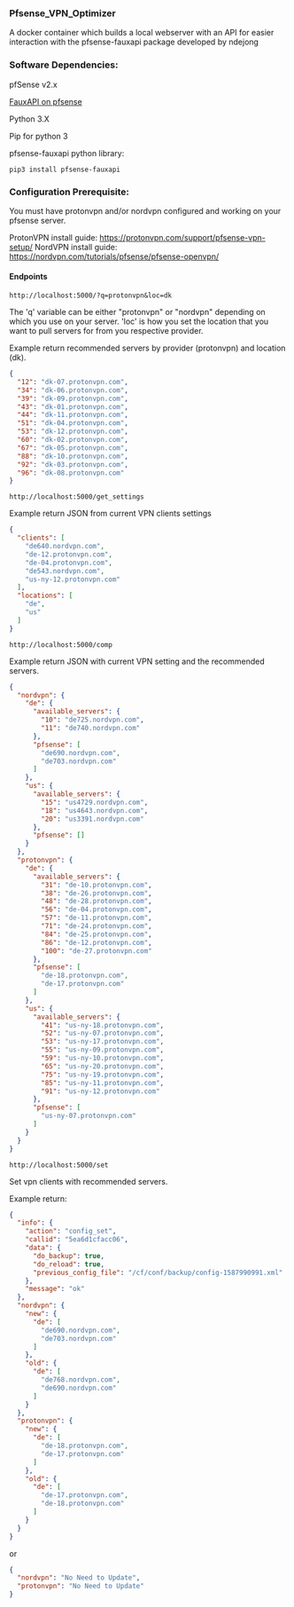 ### Pfsense_VPN_Optimizer
A docker container which builds a local webserver with an API for easier interaction with the pfsense-fauxapi package developed by ndejong

### Software Dependencies:

pfSense v2.x

[FauxAPI on pfsense](https://github.com/ndejong/pfsense_fauxapi) 

Python 3.X

Pip for python 3

pfsense-fauxapi python library:

    pip3 install pfsense-fauxapi

### Configuration Prerequisite:

You must have protonvpn and/or nordvpn configured and working on your pfsense server.

ProtonVPN install guide: https://protonvpn.com/support/pfsense-vpn-setup/
NordVPN install guide: https://nordvpn.com/tutorials/pfsense/pfsense-openvpn/

#### Endpoints

`http://localhost:5000/?q=protonvpn&loc=dk`

The 'q' variable can be either "protonvpn" or "nordvpn" depending on which you use on your server. 'loc' is how you set the location that you want to pull servers for from you respective provider.

Example return recommended servers by provider (protonvpn) and location (dk).

```json
{
  "12": "dk-07.protonvpn.com", 
  "34": "dk-06.protonvpn.com", 
  "39": "dk-09.protonvpn.com", 
  "43": "dk-01.protonvpn.com", 
  "44": "dk-11.protonvpn.com", 
  "51": "dk-04.protonvpn.com", 
  "53": "dk-12.protonvpn.com", 
  "60": "dk-02.protonvpn.com", 
  "67": "dk-05.protonvpn.com", 
  "88": "dk-10.protonvpn.com", 
  "92": "dk-03.protonvpn.com", 
  "96": "dk-08.protonvpn.com"
}
```

`http://localhost:5000/get_settings`

Example return JSON from current VPN clients settings

```json
{
  "clients": [
    "de640.nordvpn.com", 
    "de-12.protonvpn.com", 
    "de-04.protonvpn.com", 
    "de543.nordvpn.com", 
    "us-ny-12.protonvpn.com"
  ], 
  "locations": [
    "de", 
    "us"
  ]
}
```
`http://localhost:5000/comp`

Example return JSON with current VPN setting and the recommended servers.

```json
{
  "nordvpn": {
    "de": {
      "available_servers": {
        "10": "de725.nordvpn.com", 
        "11": "de740.nordvpn.com"
      }, 
      "pfsense": [
        "de690.nordvpn.com", 
        "de703.nordvpn.com"
      ]
    }, 
    "us": {
      "available_servers": {
        "15": "us4729.nordvpn.com", 
        "18": "us4643.nordvpn.com", 
        "20": "us3391.nordvpn.com"
      }, 
      "pfsense": []
    }
  }, 
  "protonvpn": {
    "de": {
      "available_servers": {
        "31": "de-10.protonvpn.com", 
        "38": "de-26.protonvpn.com", 
        "48": "de-28.protonvpn.com", 
        "56": "de-04.protonvpn.com", 
        "57": "de-11.protonvpn.com", 
        "71": "de-24.protonvpn.com", 
        "84": "de-25.protonvpn.com", 
        "86": "de-12.protonvpn.com", 
        "100": "de-27.protonvpn.com"
      }, 
      "pfsense": [
        "de-18.protonvpn.com", 
        "de-17.protonvpn.com"
      ]
    }, 
    "us": {
      "available_servers": {
        "41": "us-ny-18.protonvpn.com", 
        "52": "us-ny-07.protonvpn.com", 
        "53": "us-ny-17.protonvpn.com", 
        "55": "us-ny-09.protonvpn.com", 
        "59": "us-ny-10.protonvpn.com", 
        "65": "us-ny-20.protonvpn.com", 
        "75": "us-ny-19.protonvpn.com", 
        "85": "us-ny-11.protonvpn.com", 
        "91": "us-ny-12.protonvpn.com"
      }, 
      "pfsense": [
        "us-ny-07.protonvpn.com"
      ]
    }
  }
}
```
`http://localhost:5000/set`

Set vpn clients with recommended servers.

Example return:

```json
{
  "info": {
    "action": "config_set", 
    "callid": "5ea6d1cfacc06", 
    "data": {
      "do_backup": true, 
      "do_reload": true, 
      "previous_config_file": "/cf/conf/backup/config-1587990991.xml"
    }, 
    "message": "ok"
  }, 
  "nordvpn": {
    "new": {
      "de": [
        "de690.nordvpn.com", 
        "de703.nordvpn.com"
      ]
    }, 
    "old": {
      "de": [
        "de768.nordvpn.com", 
        "de690.nordvpn.com"
      ]
    }
  }, 
  "protonvpn": {
    "new": {
      "de": [
        "de-18.protonvpn.com", 
        "de-17.protonvpn.com"
      ]
    }, 
    "old": {
      "de": [
        "de-17.protonvpn.com", 
        "de-18.protonvpn.com"
      ]
    }
  }
}
``` 
or
```json
{
  "nordvpn": "No Need to Update", 
  "protonvpn": "No Need to Update"
}
```